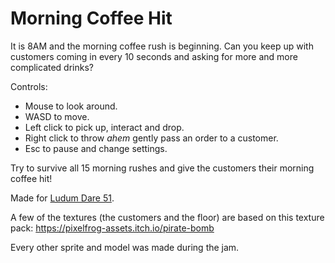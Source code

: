 # Morning Coffee Hit

It is 8AM and the morning coffee rush is beginning. Can you keep up with customers coming in every 10 seconds and asking for more and more complicated drinks?

Controls:
  - Mouse to look around.
  - WASD to move.
  - Left click to pick up, interact and drop.
  - Right click to throw *ahem* gently pass an order to a customer.
  - Esc to pause and change settings.

Try to survive all 15 morning rushes and give the customers their morning coffee hit!


Made for [Ludum Dare 51](https://ldjam.com/events/ludum-dare/51/morning-coffee-hit).


A few of the textures (the customers and the floor) are based on this texture pack: https://pixelfrog-assets.itch.io/pirate-bomb

Every other sprite and model was made during the jam.
